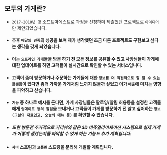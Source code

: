 ## 모두의 가게란?
- ```2017-2018년 경``` 소프트마에스트로 과정을 신청하며 제출했던 프로젝트로 ```아이디어```만 제안되었습니다.

- #### 추후 ```배달의 민족```의 성공을 보며 제가 생각했던 조금 다른 프로젝트도 구현보고 싶다는 생각을 갖게 되었습니다.
- #### 이는 ```오프라인 가게```들을 방문 하기 전 모든 정보를 공유할 수 있고 사장님들이 가게에 대한 업데이트를 하면 고객들이 실시간으로 확인할 수 있는 서비스입니다.

- #### 고객이 좀더 방문하거나 주문하는 가게들에 대한 ```정보를 더 직접적으로 잘 알 수 있는 플랫폼```이 있다면 좀더 가까운 가게처럼 느끼지 않을까 싶었고 이가 ```매출```에 미치는 영향을 파악하고 싶습니다.
- #### ```기능``` 중 하나로 예시를 든다면, 가게 사장님들은 팔로잉/알림 허용등을 설정한 고객들에게 ```업데이트 등의 알림```을 보내거나 고객들이 가게를 방문하기 전 알고 싶어하는 ```정보(그날의 재료입고, 오늘의 메뉴 등)``` 를 확인할 수 있습니다.
- ##### 또한 방문전 추가적으로 거리뷰와 같은 3D 비쥬얼라이제이션 시스템으로 실제 가게가 어떻게 생겼는지를 파악할 수 있게 하는 기능도 추가 계획입니다.

- #### ```자바``` 스프링과 ```코틀린``` 스프링을 분리해 개발할 계획입니다.